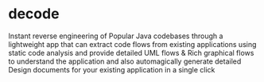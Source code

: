 # decode
Instant reverse engineering of Popular Java codebases through a lightweight app that can extract code flows from existing applications using static code analysis and provide detailed UML flows &amp; Rich graphical flows to understand the application and also automagically generate detailed Design documents for your existing application in a single click
